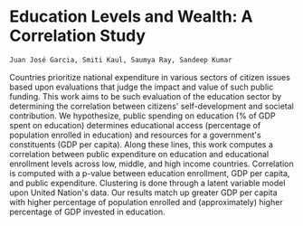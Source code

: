# Education Levels and Wealth: A Correlation Study
```diff
Juan José Garcia, Smiti Kaul, Saumya Ray, Sandeep Kumar
```

Countries prioritize national expenditure in various sectors of citizen issues based upon evaluations that judge the impact and value of such public funding. This work aims to be such evaluation of the education sector by determining the correlation between citizens' self-development and societal contribution. We hypothesize, public spending  on education (\% of GDP spent on education) determines educational access (percentage of population enrolled in education) and resources for a government's constituents (GDP per capita). Along these lines, this work computes a correlation between public expenditure on education and educational enrollment levels across low, middle, and high income countries. Correlation is computed with a p-value between education enrollment, GDP per capita, and public expenditure. Clustering is done through a latent variable model upon United Nation's data. Our results match up greater GDP per capita with higher percentage of population enrolled and (approximately) higher percentage of GDP invested in education.
